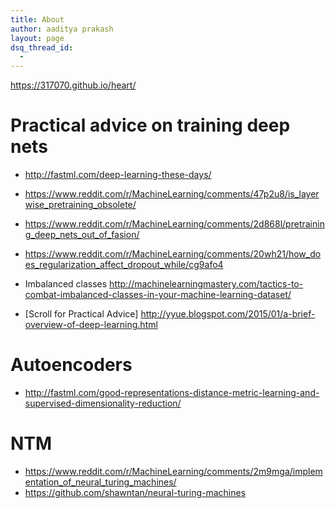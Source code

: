 ```yaml
---
title: About
author: aaditya prakash
layout: page
dsq_thread_id:
  - 
---
```


https://317070.github.io/heart/


# Practical advice on training deep nets

  * <http://fastml.com/deep-learning-these-days/>
  * <https://www.reddit.com/r/MachineLearning/comments/47p2u8/is_layerwise_pretraining_obsolete/>
  * <https://www.reddit.com/r/MachineLearning/comments/2d868l/pretraining_deep_nets_out_of_fasion/>
  * <https://www.reddit.com/r/MachineLearning/comments/20wh21/how_does_regularization_affect_dropout_while/cg9afo4>

  * Imbalanced classes <http://machinelearningmastery.com/tactics-to-combat-imbalanced-classes-in-your-machine-learning-dataset/>
  * [Scroll for Practical Advice] <http://yyue.blogspot.com/2015/01/a-brief-overview-of-deep-learning.html>

# Autoencoders
  * <http://fastml.com/good-representations-distance-metric-learning-and-supervised-dimensionality-reduction/>

# NTM
 * <https://www.reddit.com/r/MachineLearning/comments/2m9mga/implementation_of_neural_turing_machines/>
 * <https://github.com/shawntan/neural-turing-machines>
